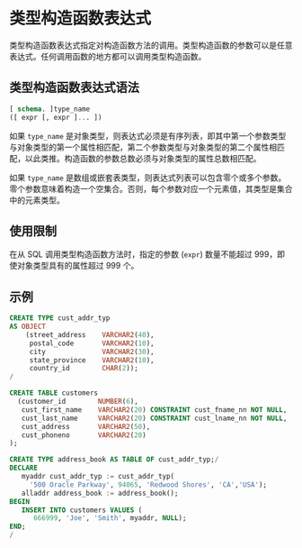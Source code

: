 # 类型构造函数表达式

类型构造函数表达式指定对构造函数方法的调用。类型构造函数的参数可以是任意表达式。任何调用函数的地方都可以调用类型构造函数。

## 类型构造函数表达式语法

```sql
[ schema. ]type_name
([ expr [, expr ]... ])
```

如果 `type_name` 是对象类型，则表达式必须是有序列表，即其中第一个参数类型与对象类型的第一个属性相匹配，第二个参数类型与对象类型的第二个属性相匹配，以此类推。构造函数的参数总数必须与对象类型的属性总数相匹配。

如果 `type_name` 是数组或嵌套表类型，则表达式列表可以包含零个或多个参数。零个参数意味着构造一个空集合。否则，每个参数对应一个元素值，其类型是集合中的元素类型。

## 使用限制

在从 SQL 调用类型构造函数方法时，指定的参数 (`expr`) 数量不能超过 999，即使对象类型具有的属性超过 999 个。

## 示例

```sql
CREATE TYPE cust_addr_typ
AS OBJECT
    (street_address    VARCHAR2(40),
     postal_code       VARCHAR2(10),
     city              VARCHAR2(30),
     state_province    VARCHAR2(10),
     country_id        CHAR(2));
/

CREATE TABLE customers
  (customer_id        NUMBER(6),
   cust_first_name    VARCHAR2(20) CONSTRAINT cust_fname_nn NOT NULL,
   cust_last_name     VARCHAR2(20) CONSTRAINT cust_lname_nn NOT NULL,
   cust_address       VARCHAR2(50),
   cust_phoneno       VARCHAR2(20)
);

CREATE TYPE address_book AS TABLE OF cust_addr_typ;/
DECLARE 
   myaddr cust_addr_typ := cust_addr_typ( 
     '500 Oracle Parkway', 94065, 'Redwood Shores', 'CA','USA'); 
   alladdr address_book := address_book(); 
BEGIN 
   INSERT INTO customers VALUES ( 
      666999, 'Joe', 'Smith', myaddr, NULL); 
END; 
/
```
